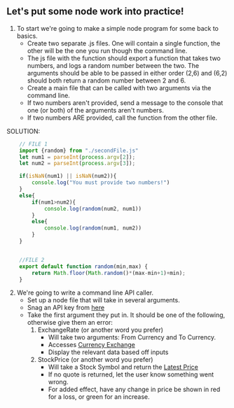## Let's put some node work into practice!

1. To start we're going to make a simple node program for some back to basics.
    * Create two separate .js files. One will contain a single function, the other will be the one you run though the command line. 
    * The js file with the function should export a function that takes two numbers, and logs a random number between the two. The arguments should be able to be passed in either order (2,6) and (6,2) should both return a random number between 2 and 6.
    * Create a main file that can be called with two arguments via the command line.
    * If two numbers aren't provided, send a message to the console that one (or both) of the arguments aren't numbers.
    * If two numbers ARE provided, call the function from the other file.

SOLUTION: 
``` javascript
    // FILE 1
    import {random} from "./secondFile.js"
    let num1 = parseInt(process.argv[2]);
    let num2 = parseInt(process.argv[3]);

    if(isNaN(num1) || isNaN(num2)){
        console.log("You must provide two numbers!")
    }
    else{
        if(num1>num2){
            console.log(random(num2, num1))
        }
        else{
            console.log(random(num1, num2))
        }
    }


    //FILE 2
    export default function random(min,max) {
        return Math.floor(Math.random()*(max-min+1)+min);
    }
```

2. We're going to write a command line API caller.
    * Set up a node file that will take in several arguments.
    * Snag an API key from [here](https://www.alphavantage.co/documentation/)
    * Take the first argument they put in. It should be one of the following, otherwise give them an error: 
        1. ExchangeRate (or another word you prefer)
            * Will take two arguments: From Currency and To Currency.
            * Accesses [Currency Exchange](https://www.alphavantage.co/documentation/#currency-exchange)
            * Display the relevant data based off inputs
        2. StockPrice (or another word you prefer)
            * Will take a Stock Symbol and return the [Latest Price](https://www.alphavantage.co/documentation/#latestprice)
            * If no quote is returned, let the user know something went wrong.
            * For added effect, have any change in price be shown in red for a loss, or green for an increase.